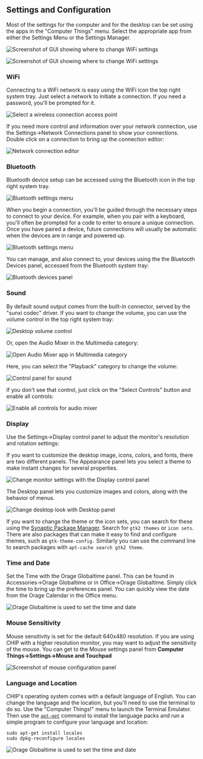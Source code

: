 ## Settings and Configuration
Most of the settings for the computer and for the desktop can be set using the apps in the "Computer Things" menu. Select the appropriate app from either the Settings Menu or the Settings Manager.

![Screenshot of GUI showing where to change WiFi settings](images/screen_settingsmenu.jpg)

![Screenshot of GUI showing where to change WiFi settings](images/screen_settingsmgr.jpg)

### WiFi

Connecting to a WiFi network is easy using the WiFi icon the top right system tray. Just select a network to initiate a connection. If you need a password, you'll be prompted for it.

![Select a wireless connection access point](images/screen_wifisettings.jpg)

If you need more control and information over your network connection, use the Settings->Network Connections panel to show your connections. Double click on a connection to bring up the connection editor:

![Network connection editor](images/screen_networksettings.jpg)

### Bluetooth
Bluetooth device setup can be accessed using the Bluetooth icon in the top right system tray.

![Bluetooth settings menu](images/screen_btsettings.jpg)

When you begin a connection, you'll be guided through the necessary steps to connect to your device. For example, when you pair with a keyboard, you'll often be prompted for a code to enter to ensure a unique connection. Once you have paired a device, future connections will usually be automatic when the devices are in range and powered up.

![Bluetooth settings menu](images/screen_btsetup01.jpg)

You can manage, and also connect to, your devices using the the Bluetooth Devices panel, accessed from the Bluetooth system tray:

![Bluetooth devices panel](images/screen_btdevices.jpg)

### Sound
By default sound output comes from the built-in connector, served by the "sunxi codec" driver. If you want to change the volume, you can use the volume control in the top right system tray:

![Desktop volume control](images/screen_volumectl.jpg)

Or, open the Audio Mixer in the Multimedia category:

![Open Audio Mixer app in Multimedia category](images/screen_audiomixermenu.jpg)

Here, you can select the "Playback" category to change the volume:

![Control panel for sound](images/screen_audiosettings03.jpg)

If you don't see that control, just click on the "Select Controls" button and enable all controls:

![Enable all controls for audio mixer](images/screen_audiosettings02.jpg)

### Display
Use the Settings->Display control panel to adjust the monitor's resolution and rotation settings:

If you want to customize the desktop image, icons, colors, and fonts, there are two different panels. The Appearance panel lets you select a theme to make instant changes for several properties.

![Change monitor settings with the Display control panel](images/screen_desktopsettings04.jpg)

The Desktop panel lets you customize images and colors, along with the behavior of menus.

![Change desktop look with Desktop panel](images/screen_desktopsettings01.jpg)

If you want to change the theme or the icon sets, you can search for these using the [Synaptic Package Manager](#synaptic-package-manager). Search for `gtk2 themes` or `icon sets`. There are also packages that can make it easy to find and configure themes, such as `gtk-theme-config.` Similarly you can use the command line to search packages with `apt-cache search gtk2 theme`.

### Time and Date
Set the Time with the Orage Globaltime panel. This can be found in Accessories->Orage Globaltime or in Office->Orage Globaltime. Simply click the time to bring up the preferences panel. You can quickly view the date from the Orage Calendar in the Office menu.

![Orage Globaltime is used to set the time and date](images/screencap_timesettings.jpg)

### Mouse Sensitivity
Mouse sensitivity is set for the default 640x480 resolution. If you are using CHIP with a higher resolution monitor, you may want to adjust the sensitivity of the mouse. You can get to the Mouse settings panel from **Computer Things->Settings->Mouse and Touchpad**

![Screenshot of mouse configuration panel](images/screen_mousepanel.jpg)

### Language and Location
CHIP's operating system comes with a default language of English. You can change the language and the location, but you'll need to use the terminal to do so. Use the "Computer Things!" menu to launch the Terminal Emulator. 
Then use the [`apt-get`](#apt-get) command to install the language packs and run a simple program to configure your language and location:

```shell
sudo apt-get install locales
sudo dpkg-reconfigure locales
```
![Orage Globaltime is used to set the time and date](images/screen_locales02.jpg)

